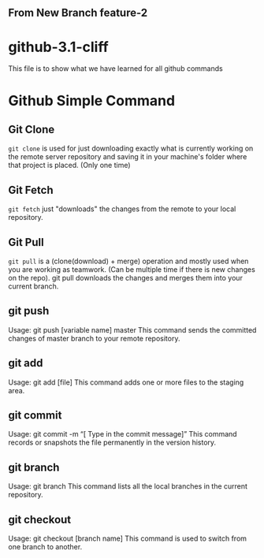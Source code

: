## From New Branch feature-2
# github-3.1-cliff
This file is to show what we have learned for all github commands
# Github Simple Command

## Git Clone
`git clone` is used for just downloading exactly what is currently working on the remote server repository and saving it in your machine's folder where that project is placed. (Only one time)

## Git Fetch
`git fetch` just "downloads" the changes from the remote to your local repository. 

## Git Pull
`git pull` is a (clone(download) + merge) operation and mostly used when you are working as teamwork. (Can be multiple time if there is new changes on the repo). git pull downloads the changes and merges them into your current branch. 

## git push
Usage: git push [variable name] master
This command sends the committed changes of master branch to your remote repository.

## git add
Usage: git add [file]
This command adds one or more files to the staging area.

## git commit
Usage: git commit -m “[ Type in the commit message]”
This command records or snapshots the file permanently in the version history.

## git branch
Usage: git branch
This command lists all the local branches in the current repository.

## git checkout
Usage: git checkout [branch name]
This command is used to switch from one branch to another.

